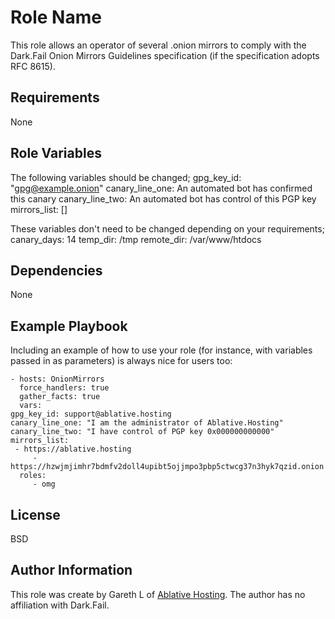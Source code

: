 Role Name
=========

This role allows an operator of several .onion mirrors to comply with the Dark.Fail Onion Mirrors Guidelines specification (if the specification adopts RFC 8615).

Requirements
------------

None

Role Variables
--------------

The following variables should be changed;
    gpg_key_id: "gpg@example.onion"
    canary_line_one: An automated bot has confirmed this canary
    canary_line_two: An automated bot has control of this PGP key
    mirrors_list: []

These variables don't need to be changed depending on your requirements;
   canary_days: 14
   temp_dir: /tmp
   remote_dir: /var/www/htdocs

Dependencies
------------

None

Example Playbook
----------------

Including an example of how to use your role (for instance, with variables passed in as parameters) is always nice for users too:

    - hosts: OnionMirrors
      force_handlers: true
      gather_facts: true
      vars:
	gpg_key_id: support@ablative.hosting
	canary_line_one: "I am the administrator of Ablative.Hosting"
	canary_line_two: "I have control of PGP key 0x000000000000"
	mirrors_list:
	 - https://ablative.hosting
         - https://hzwjmjimhr7bdmfv2doll4upibt5ojjmpo3pbp5ctwcg37n3hyk7qzid.onion
      roles:
         - omg

License
-------

BSD

Author Information
------------------

This role was create by Gareth L of [Ablative Hosting](https://Ablative.hosting). The author has no affiliation with Dark.Fail.
